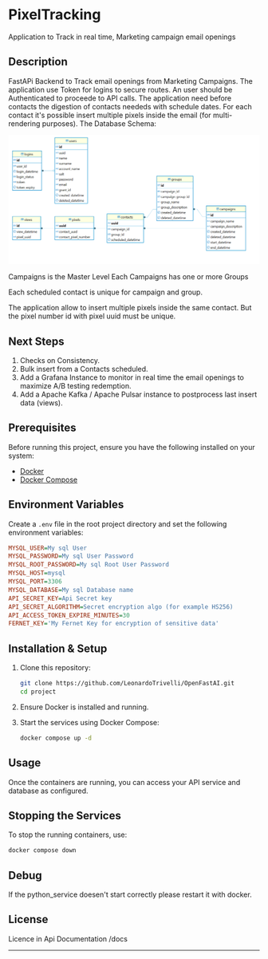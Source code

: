 # PixelTracking
Application to Track in real time, Marketing campaign email openings

## Description

FastAPi Backend to Track email openings from Marketing Campaigns.
The application use Token for logins to secure routes. An user should be Authenticated to proceede to API calls.
The application need before contacts the digestion of contacts neededs with schedule dates.
For each contact it's possible insert multiple pixels inside the email (for multi-rendering purposes).
The Database Schema:

![Alt text](./assets/image_db_schema.png?raw=true "Schema")

Campaigns is the Master Level
Each Campaigns has one or more Groups

Each scheduled contact is unique for campaign and group.

The application allow to insert multiple pixels inside the same contact. But the pixel number id with pixel uuid must be unique.

## Next Steps

1) Checks on Consistency.
2) Bulk insert from a Contacts scheduled.
3) Add a Grafana Instance to monitor in real time the email openings to maximize A/B testing redemption.
4) Add a Apache Kafka / Apache Pulsar instance to postprocess last insert data (views).

## Prerequisites

Before running this project, ensure you have the following installed on your system:

- [Docker](https://docs.docker.com/get-docker/)
- [Docker Compose](https://docs.docker.com/compose/install/)

## Environment Variables

Create a `.env` file in the root project directory and set the following environment variables:

```ini
MYSQL_USER=My sql User
MYSQL_PASSWORD=My sql User Password
MYSQL_ROOT_PASSWORD=My sql Root User Password
MYSQL_HOST=mysql
MYSQL_PORT=3306
MYSQL_DATABASE=My sql Database name
API_SECRET_KEY=Api Secret key
API_SECRET_ALGORITHM=Secret encryption algo (for example HS256)
API_ACCESS_TOKEN_EXPIRE_MINUTES=30
FERNET_KEY='My Fernet Key for encryption of sensitive data'
```

## Installation & Setup

1. Clone this repository:

   ```sh
   git clone https://github.com/LeonardoTrivelli/OpenFastAI.git
   cd project
   ```

2. Ensure Docker is installed and running.

3. Start the services using Docker Compose:

   ```sh
   docker compose up -d
   ```

## Usage

Once the containers are running, you can access your API service and database as configured.

## Stopping the Services

To stop the running containers, use:

```sh
docker compose down
```

## Debug

If the python_service doesen't start correctly please restart it with docker.

## License

Licence in Api Documentation /docs

---


